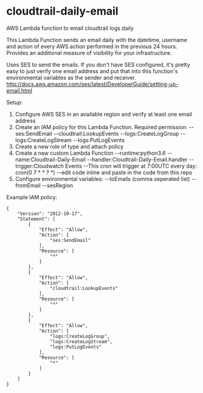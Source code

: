# cloudtrail-daily-email
AWS Lambda function to email cloudtrail logs daily

This Lambda Function sends an email daily with the datetime, username and action of every AWS action performed in the previous 24 hours. Provides an additional measure of visibility for your infrastructure.

Uses SES to send the emails. If you don't have SES configured, it's pretty easy to just verify one email address and put that into this function's environmental variables as the sender and receiver.
http://docs.aws.amazon.com/ses/latest/DeveloperGuide/setting-up-email.html

Setup:

1. Configure AWS SES in an available region and verify at least one email address
2. Create an IAM policy for this Lambda Function. Required permission:
    --ses:SendEmail
    --cloudtrail:LookupEvents
    --logs:CreateLogGroup
    --logs:CreateLogStream
    --logs:PutLogEvents
3. Create a new role of type  and attach policy
4. Create a new custom Lambda Function
    --runtime:python3.6
    --name:Cloudtrail-Daily-Email
    --handler:Cloudtrail-Daily-Email.handler
    --trigger:Cloudwatch Events
        --This cron will trigger at 7:00UTC every day: cron(0 7 * * ? *)
    --edit code inline and paste in the code from this repo
5. Configure environmental variables:
    --toEmails (comma seperated list)
    --fromEmail
    --sesRegion


Example IAM policy:
```
{
    "Version": "2012-10-17",
    "Statement": [
        {
            "Effect": "Allow",
            "Action": [
                "ses:SendEmail"
            ],
            "Resource": [
                "*"
            ]
        },
        {
            "Effect": "Allow",
            "Action": [
                "cloudtrail:LookupEvents"
            ],
            "Resource": [
                "*"
            ]
        },
        {
            "Effect": "Allow",
            "Action": [
                "logs:CreateLogGroup",
                "logs:CreateLogStream",
                "logs:PutLogEvents"
            ],
            "Resource": [
                "*"
            ]
        }
    ]
}
```
